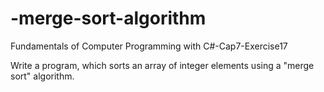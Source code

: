 # -merge-sort-algorithm
Fundamentals of Computer Programming with C#-Cap7-Exercise17

Write a program, which sorts an array of integer elements using a "merge
sort" algorithm.

